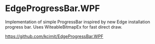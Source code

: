 # EdgeProgressBar.WPF
<meta name="google-site-verification" content="VcKGubkTEdi7r0ritbbqwt_776JFsI61y27ludRiq5A" />

Implementation of simple ProgressBar inspired by new Edge installation progress bar.
Uses WiteableBitmapEx for fast direct draw.

https://github.com/kcimit/EdgeProgressBar.WPF


